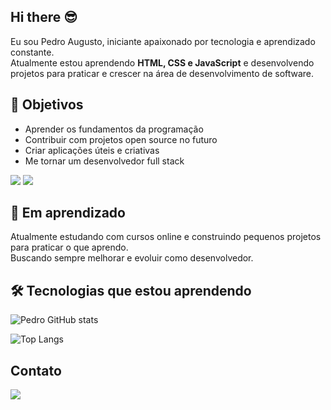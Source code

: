 ## Hi there :sunglasses:

Eu sou Pedro Augusto, iniciante apaixonado por tecnologia e aprendizado constante.  
Atualmente estou aprendendo **HTML, CSS e JavaScript** e desenvolvendo projetos para praticar e crescer na área de desenvolvimento de software.

## 🚀 Objetivos

- Aprender os fundamentos da programação
- Contribuir com projetos open source no futuro
- Criar aplicações úteis e criativas
- Me tornar um desenvolvedor full stack

<img src="https://img.shields.io/badge/HTML5-E34F26?style=for-the-badge&logo=html5&logoColor=white">
<img src="https://img.shields.io/badge/CSS3-1572B6?style=for-the-badge&logo=css3&logoColor=white">


## 🌱 Em aprendizado

Atualmente estudando com cursos online e construindo pequenos projetos para praticar o que aprendo.  
Buscando sempre melhorar e evoluir como desenvolvedor.

## 🛠️ Tecnologias que estou aprendendo
![Pedro GitHub stats](https://github-readme-stats.vercel.app/api?username=pedrogit333&hide=contribs,prs)

![Top Langs](https://github-readme-stats.vercel.app/api/top-langs/?username=pedrogit333&exclude_repo=github-readme-stats,anuraghazra.github.io)





## Contato

<img src="https://img.shields.io/badge/Instagram-E4405F?style=for-the-badge&logo=instagram&logoColor=white">
